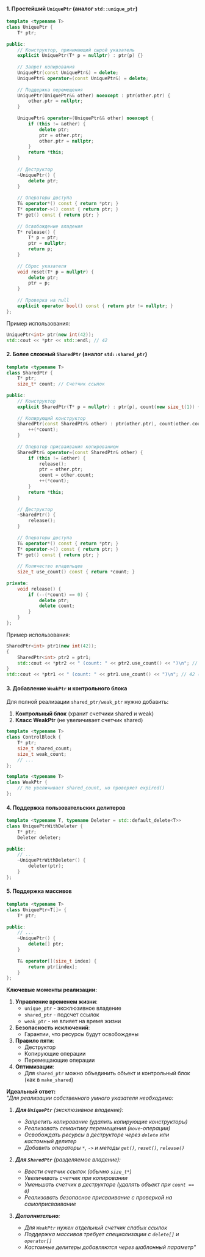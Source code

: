#### **1. Простейший `UniquePtr` (аналог `std::unique_ptr`)**
```cpp
template <typename T>
class UniquePtr {
    T* ptr;
    
public:
    // Конструктор, принимающий сырой указатель
    explicit UniquePtr(T* p = nullptr) : ptr(p) {}
    
    // Запрет копирования
    UniquePtr(const UniquePtr&) = delete;
    UniquePtr& operator=(const UniquePtr&) = delete;
    
    // Поддержка перемещения
    UniquePtr(UniquePtr&& other) noexcept : ptr(other.ptr) {
        other.ptr = nullptr;
    }
    
    UniquePtr& operator=(UniquePtr&& other) noexcept {
        if (this != &other) {
            delete ptr;
            ptr = other.ptr;
            other.ptr = nullptr;
        }
        return *this;
    }
    
    // Деструктор
    ~UniquePtr() {
        delete ptr;
    }
    
    // Операторы доступа
    T& operator*() const { return *ptr; }
    T* operator->() const { return ptr; }
    T* get() const { return ptr; }
    
    // Освобождение владения
    T* release() {
        T* p = ptr;
        ptr = nullptr;
        return p;
    }
    
    // Сброс указателя
    void reset(T* p = nullptr) {
        delete ptr;
        ptr = p;
    }
    
    // Проверка на null
    explicit operator bool() const { return ptr != nullptr; }
};
```
Пример использования:
```cpp
UniquePtr<int> ptr(new int(42));
std::cout << *ptr << std::endl; // 42
```

#### **2. Более сложный `SharedPtr` (аналог `std::shared_ptr`)**
```cpp
template <typename T>
class SharedPtr {
    T* ptr;
    size_t* count; // Счетчик ссылок
    
public:
    // Конструктор
    explicit SharedPtr(T* p = nullptr) : ptr(p), count(new size_t(1)) {}
    
    // Копирующий конструктор
    SharedPtr(const SharedPtr& other) : ptr(other.ptr), count(other.count) {
        ++(*count);
    }
    
    // Оператор присваивания копированием
    SharedPtr& operator=(const SharedPtr& other) {
        if (this != &other) {
            release();
            ptr = other.ptr;
            count = other.count;
            ++(*count);
        }
        return *this;
    }
    
    // Деструктор
    ~SharedPtr() {
        release();
    }
    
    // Операторы доступа
    T& operator*() const { return *ptr; }
    T* operator->() const { return ptr; }
    T* get() const { return ptr; }
    
    // Количество владельцев
    size_t use_count() const { return *count; }
    
private:
    void release() {
        if (--(*count) == 0) {
            delete ptr;
            delete count;
        }
    }
};
```
Пример использования:
```cpp
SharedPtr<int> ptr1(new int(42));
{
    SharedPtr<int> ptr2 = ptr1;
    std::cout << *ptr2 << " (count: " << ptr2.use_count() << ")\n"; // 42 (count: 2)
}
std::cout << *ptr1 << " (count: " << ptr1.use_count() << ")\n"; // 42 (count: 1)
```

#### **3. Добавление `WeakPtr` и контрольного блока**
Для полной реализации `shared_ptr/weak_ptr` нужно добавить:
1. **Контрольный блок** (хранит счетчики shared и weak)
2. **Класс WeakPtr** (не увеличивает счетчик shared)
```cpp
template <typename T>
class ControlBlock {
    T* ptr;
    size_t shared_count;
    size_t weak_count;
    // ...
};

template <typename T>
class WeakPtr {
    // Не увеличивает shared_count, но проверяет expired()
};
```

#### **4. Поддержка пользовательских делитеров**
```cpp
template <typename T, typename Deleter = std::default_delete<T>>
class UniquePtrWithDeleter {
    T* ptr;
    Deleter deleter;
    
public:
    // ...
    ~UniquePtrWithDeleter() {
        deleter(ptr);
    }
};
```

#### **5. Поддержка массивов**
```cpp
template <typename T>
class UniquePtr<T[]> {
    T* ptr;
    
public:
    // ...
    ~UniquePtr() {
        delete[] ptr;
    }
    
    T& operator[](size_t index) {
        return ptr[index];
    }
};
```

**Ключевые моменты реализации:**
1. **Управление временем жизни**:
   - `unique_ptr` - эксклюзивное владение
   - `shared_ptr` - подсчет ссылок
   - `weak_ptr` - не влияет на время жизни
2. **Безопасность исключений**:
   - Гарантии, что ресурсы будут освобождены
3. **Правило пяти**:
   - Деструктор
   - Копирующие операции
   - Перемещающие операции
4. **Оптимизации**:
   - Для `shared_ptr` можно объединить объект и контрольный блок (как в `make_shared`)

**Идеальный ответ:**  
*"Для реализации собственного умного указателя необходимо:*  
1. ***Для `UniquePtr`** (эксклюзивное владение):*  
   - *Запретить копирование (удалить копирующие конструкторы)*  
   - *Реализовать семантику перемещения (`move`-операции)*  
   - *Освобождать ресурсы в деструкторе через `delete` или кастомный делитер*  
   - *Добавить операторы `*`, `->` и методы `get()`, `reset()`, `release()`*  

2. ***Для `SharedPtr`** (разделяемое владение):*  
   - *Ввести счетчик ссылок (обычно `size_t*`)*
   - *Увеличивать счетчик при копировании*
   - *Уменьшать счетчик в деструкторе (удалять объект при `count == 0`)*
   - *Реализовать безопасное присваивание с проверкой на самоприсваивание*

3. ***Дополнительно**:*  
   - *Для `WeakPtr` нужен отдельный счетчик слабых ссылок*  
   - *Поддержка массивов требует специализации с `delete[]` и `operator[]`*  
   - *Кастомные делитеры добавляются через шаблонный параметр"*